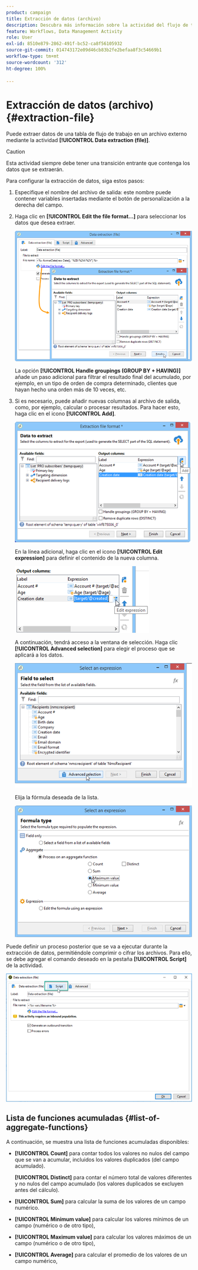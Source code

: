 ```yaml
---
product: campaign
title: Extracción de datos (archivo)
description: Descubra más información sobre la actividad del flujo de trabajo Extracción de datos (archivo).
feature: Workflows, Data Management Activity
role: User
exl-id: 8510e879-2862-491f-bc52-ca8f56105932
source-git-commit: 014743172e09d46cb83b2fe2befaa8f3c54669b1
workflow-type: tm+mt
source-wordcount: '312'
ht-degree: 100%

---
```


# Extracción de datos (archivo){#extraction-file}

Puede extraer datos de una tabla de flujo de trabajo en un archivo externo mediante la actividad **[!UICONTROL Data extraction (file)]**.

>[!CAUTION]
>
>Esta actividad siempre debe tener una transición entrante que contenga los datos que se extraerán.

Para configurar la extracción de datos, siga estos pasos:

1. Especifique el nombre del archivo de salida: este nombre puede contener variables insertadas mediante el botón de personalización a la derecha del campo.
1. Haga clic en **[!UICONTROL Edit the file format...]** para seleccionar los datos que desea extraer.

   ![](assets/s_advuser_extract_file_param.png)

   La opción **[!UICONTROL Handle groupings (GROUP BY + HAVING)]** añade un paso adicional para filtrar el resultado final del acumulado, por ejemplo, en un tipo de orden de compra determinado, clientes que hayan hecho una orden más de 10 veces, etc.

1. Si es necesario, puede añadir nuevas columnas al archivo de salida, como, por ejemplo, calcular o procesar resultados. Para hacer esto, haga clic en el icono **[!UICONTROL Add]**.

   ![](assets/s_advuser_extract_file_add_col.png)

   En la línea adicional, haga clic en el icono **[!UICONTROL Edit expression]** para definir el contenido de la nueva columna.

   ![](assets/s_advuser_extract_file_add_exp.png)

   A continuación, tendrá acceso a la ventana de selección. Haga clic **[!UICONTROL Advanced selection]** para elegir el proceso que se aplicará a los datos.

   ![](assets/s_advuser_extract_file_advanced_selection.png)

   Elija la fórmula deseada de la lista.

   ![](assets/s_advuser_extract_file_agregate_values.png)

Puede definir un proceso posterior que se va a ejecutar durante la extracción de datos, permitiéndole comprimir o cifrar los archivos. Para ello, se debe agregar el comando deseado en la pestaña **[!UICONTROL Script]** de la actividad.

![](assets/postprocessing_dataextraction.png)

## Lista de funciones acumuladas {#list-of-aggregate-functions}

A continuación, se muestra una lista de funciones acumuladas disponibles:

* **[!UICONTROL Count]** para contar todos los valores no nulos del campo que se van a acumular, incluidos los valores duplicados (del campo acumulado).

  **[!UICONTROL Distinct]** para contar el número total de valores diferentes y no nulos del campo acumulado (los valores duplicados se excluyen antes del cálculo).

* **[!UICONTROL Sum]** para calcular la suma de los valores de un campo numérico.
* **[!UICONTROL Minimum value]** para calcular los valores mínimos de un campo (numérico o de otro tipo),
* **[!UICONTROL Maximum value]** para calcular los valores máximos de un campo (numérico o de otro tipo),
* **[!UICONTROL Average]** para calcular el promedio de los valores de un campo numérico,
